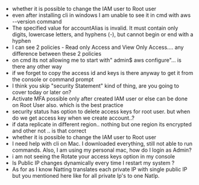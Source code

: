 -   whether it is possible to change the IAM user to Root user
-   even after installing cli in windows I am unable to see it in cmd with aws --version command
-   The specified value for accountAlias is invalid. It must contain only digits, lowercase letters, and hyphens (-), but cannot begin or end with a hyphen
-   I can see 2 policies - Read only Access and View Only Access.... any difference between these 2 policies
-   on cmd its not allowing me to start with" admin$ aws configure"... is there any other way
-   if we forget to copy the access id and keys is there anyway to get it from the console or command prompt
-   I think you skip "security Statement" kind of thing, are you going to cover today or later on?
-   Activate MFA possible only after created IAM user or else can be done on Root User also. which is the best practice
-   security status has option to delete access keys for root user. but when do we get access key when we create account..?
-   if data replicate in different region.. nothing but one region its encrypted and other not .. is that correct
-   whether it is possible to change the IAM user to Root user
-   I need help with cli on Mac. I downloaded everything, still not able to run commands. Also, I am using my personal mac, how do I login as Admin?
-   i am not seeing the Rotate your access keys option in my console
-   Is Public IP changes dynamically every time I restart my system ?
-   As for as I know Natting translates each private IP with single public IP  but you mentioned here like for all private Ip's to one NatIp.
